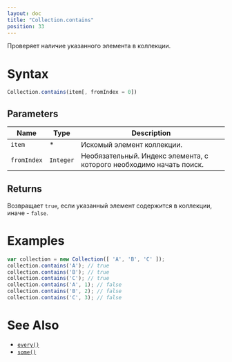 ```yaml
---
layout: doc
title: "Collection.contains"
position: 33
---
```


Проверяет наличие указанного элемента в коллекции.

# Syntax

```js
Collection.contains(item[, fromIndex = 0])
```

## Parameters

|Name|Type|Description|
|----|----|-----------|
|`item`|&#42;|Искомый элемент коллекции.|
|`fromIndex`|`Integer`|Необязательный. Индекс элемента, с которого необходимо начать поиск.|

## Returns

Возвращает `true`, если указанный элемент содержится в коллекции, иначе - `false`.

# Examples

```js
var collection = new Collection([ 'A', 'B', 'C' ]);
collection.contains('A'); // true
collection.contains('B'); // true
collection.contains('C'); // true
collection.contains('A', 1); // false
collection.contains('B', 2); // false
collection.contains('C', 3); // false
```

# See Also

* [`every()`](../Collection.every/)
* [`some()`](../Collection.some/)
